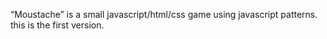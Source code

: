 “Moustache” is a small javascript/html/css game using javascript patterns. this is the first version.
